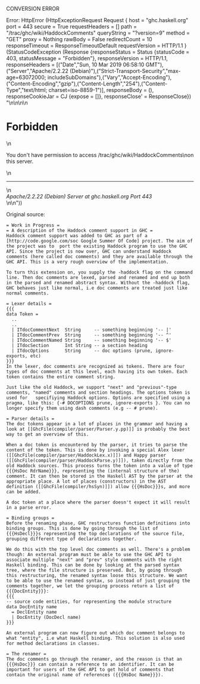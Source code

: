 CONVERSION ERROR

Error: HttpError (HttpExceptionRequest Request {
  host                 = "ghc.haskell.org"
  port                 = 443
  secure               = True
  requestHeaders       = []
  path                 = "/trac/ghc/wiki/HaddockComments"
  queryString          = "?version=9"
  method               = "GET"
  proxy                = Nothing
  rawBody              = False
  redirectCount        = 10
  responseTimeout      = ResponseTimeoutDefault
  requestVersion       = HTTP/1.1
}
 (StatusCodeException (Response {responseStatus = Status {statusCode = 403, statusMessage = "Forbidden"}, responseVersion = HTTP/1.1, responseHeaders = [("Date","Sun, 10 Mar 2019 06:58:10 GMT"),("Server","Apache/2.2.22 (Debian)"),("Strict-Transport-Security","max-age=63072000; includeSubDomains"),("Vary","Accept-Encoding"),("Content-Encoding","gzip"),("Content-Length","254"),("Content-Type","text/html; charset=iso-8859-1")], responseBody = (), responseCookieJar = CJ {expose = []}, responseClose' = ResponseClose}) "<!DOCTYPE HTML PUBLIC \"-//IETF//DTD HTML 2.0//EN\">\n<html><head>\n<title>403 Forbidden</title>\n</head><body>\n<h1>Forbidden</h1>\n<p>You don't have permission to access /trac/ghc/wiki/HaddockComments\non this server.</p>\n<hr>\n<address>Apache/2.2.22 (Debian) Server at ghc.haskell.org Port 443</address>\n</body></html>\n"))

Original source:

```trac
= Work in Progress =
= A description of the Haddock comment support in GHC =
Haddock comment support was added to GHC as part of a [http://code.google.com/soc Google Summer Of Code] project. The aim of the project was to  port the existing Haddock program to use the GHC API. Since the project is now over, GHC can understand Haddock comments (here called doc comments) and they are available through the GHC API. This is a very rough overview of the implementation.

To turn this extension on, you supply the -haddock flag on the command line. Then doc comments are lexed, parsed and renamed and end up both in the parsed and renamed abstract syntax. Without the -haddock flag, GHC behaves just like normal, i.e doc comments are treated just like normal comments. 

= Lexer details =
{{{
data Token =
  ..
  ..
  | ITdocCommentNext  String     -- something beginning '-- |'
  | ITdocCommentPrev  String     -- something beginning '-- ^'
  | ITdocCommentNamed String     -- something beginning '-- $'
  | ITdocSection      Int String -- a section heading
  | ITdocOptions      String     -- doc options (prune, ignore-exports, etc)
}}} 
In the lexer, doc comments are recognized as tokens. There are four types of doc comments at this level, each having its own token. Each token contains the entire comment string. 

Just like the old Haddock, we support "next" and "previous"-type comments, "named" comments and section headings. The options token is used for   specifiying Haddock options. Options are specified using a pragma, like this: {-# DOCOPTIONS prune, ignore-exports }. You can no longer specify them using dash comments (e.g -- # prune).

= Parser details = 
The doc tokens appear in a lot of places in the grammar and having a look at [[GhcFile(compiler/parser/Parser.y.pp)]] is probably the best way to get an overview of this.   

When a doc token is encountered by the parser, it tries to parse the content of the token. This is done by invoking a special Alex lexer ([[GhcFile(compiler/parser/HaddockLex.x)]]) and Happy parser ([[GhcFile(compiler/parser/HaddockParse.y)]]), taken directly from the old Haddock sources. This process turns the token into a value of type {{{HsDoc RdrName}}}, representing the (internal structure of the) comment. It can then be stored in the Haskell AST by the parser at the appropriate place. A lot of places (constructors) in the AST definition ([[GhcFile(compiler/hsSyn)]]) allow {{{HsDoc}}}s, and more can be added.

A doc token at a place where the parser doesn't expect it will result in a parse error.

= Binding groups = 
Before the renaming phase, GHC restructures function definitions into binding groups. This is done by going through the list of {{{HsDecl}}}s representing the top declarations of the source file, grouping different type of declarations together.

We do this with the top level doc comments as well. There's a problem though: An external program must be able to use the GHC API to associate multiple "next" and "prev" style comments with the right Haskell binding. This can be done by looking at the parsed syntax tree, where the file structure is preserved. But, by going through this restructuring, the renamed syntax loose this structure. We want to be able to use the renamed syntax, so instead of just grouping the comments together, we let the grouping process return a list of {{{DocEntity}}}:
{{{
-- source code entities, for representing the module structure
data DocEntity name
  = DeclEntity name
  | DocEntity (DocDecl name)
}}}

An external program can now figure out which doc comment belongs to what "entity", i.e what Haskell binding. This solution is also used for method declarations in classes. 

= The renamer =
The doc comments go through the renamer, and the reason is that an {{{HsDoc}}} can contain a reference to an identifier. It can be important for users of the GHC API to get hold of comments that contain the original name of references ({{{HsDoc Name}}}).
```

